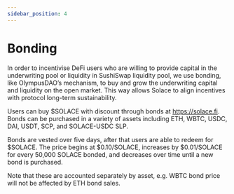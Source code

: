 ```yaml
---
sidebar_position: 4
---
```


# Bonding

In order to incentivise DeFi users who are willing to provide capital in the underwriting pool or liquidity in SushiSwap liquidity pool, we use bonding, like OlympusDAO’s mechanism, to buy and grow the underwriting capital and liquidity on the open market. This way allows Solace to align incentives with protocol long-term sustainability.

Users can buy $SOLACE with discount through bonds at https://solace.fi. Bonds can be purchased in a variety of assets including ETH, WBTC, USDC, DAI, USDT, SCP, and SOLACE-USDC SLP.

Bonds are vested over five days, after that users are able to redeem for $SOLACE. The price begins at $0.10/SOLACE, increases by $0.01/SOLACE for every 50,000 SOLACE bonded, and decreases over time until a new bond is purchased.

Note that these are accounted separately by asset, e.g. WBTC bond price will not be affected by ETH bond sales.
